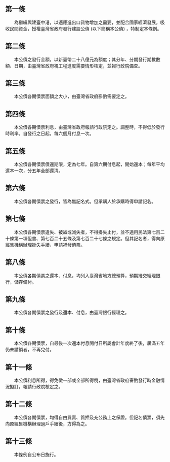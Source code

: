 第一條 
-------
　　為繼續興建臺中港，以適應進出口貨物增加之需要，並配合國家經濟發展，吸收民間資金，授權臺灣省政府發行建設公債 (以下簡稱本公債) ，特制定本條例。  


第二條 
-------
　　本公債之發行金額，以新臺幣二十八億元為額度；其分年、分期發行期數數額、日期，由臺灣省政府視工程進度需要情形核定，並報行政院備查。  


第三條 
-------
　　本公債各期債票面額之大小，由臺灣省政府斟酌需要定之。  


第四條 
-------
　　本公債各期債票利息，由臺灣省政府報請行政院定之。調整時，不得低於發行時利率。自發行之日起，每六個月付息一次。  


第五條 
-------
　　本公債各期債票償還期限，定為七年。自第六期付息起，開始還本；每年平均還本一次，分五年全部還清。  


第六條 
-------
　　本公債各期債票之發行，皆為無記名式。但承購人於承購時得申請記名。  


第七條 
-------
　　本公債各期債票遺失、被盜或滅失者，不得掛失止付，並不適用民法第七百二十條第一項但書、第七百二十五條及第七百二十七條之規定。但其記名者，得向原經售機構辦理掛失手續，申請補發債票。  


第八條 
-------
　　本公債各期債票之還本、付息，均列入臺灣省地方總預算，預期撥交經理銀行，儲存備付。  


第九條 
-------
　　本公債各期債票之發行及還本、付息，由臺灣銀行經理之。  


第十條 
-------
　　本公債各期債票，自最後一次還本付息開付日所屬會計年度終了後，屆滿五年仍未請領者，不再兌付。  


第十一條 
---------
　　本公債利息所得，得免徵一部或全部所得稅，由臺灣省政府審酌發行時金融情況擬訂，報請行政院核定之。  


第十二條 
---------
　　本公債各期債票，均得自由買賣、質押及充公務上之保證。但記名債票，須先向原經售機構辦理過戶手續後，方得為之。  


第十三條 
---------
　　本條例自公布日施行。